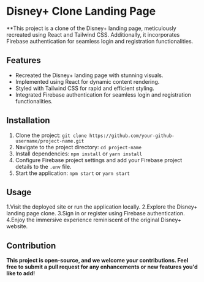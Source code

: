 # Disney+ Clone Landing Page
**This project is a clone of the Disney+ landing page, meticulously recreated using React and Tailwind CSS. Additionally, it incorporates Firebase authentication for seamless login and registration functionalities.

## Features
- Recreated the Disney+ landing page with stunning visuals.
- Implemented using React for dynamic content rendering.
- Styled with Tailwind CSS for rapid and efficient styling.
- Integrated Firebase authentication for seamless login and registration functionalities.

## Installation
1. Clone the project: `git clone https://github.com/your-github-username/project-name.git`
2. Navigate to the project directory: `cd project-name`
3. Install dependencies: `npm install` or `yarn install`
4. Configure Firebase project settings and add your Firebase project details to the `.env` file.
5. Start the application: `npm start` or `yarn start`

## Usage
1.Visit the deployed site or run the application locally.
2.Explore the Disney+ landing page clone.
3.Sign in or register using Firebase authentication.
4.Enjoy the immersive experience reminiscent of the original Disney+ website.


## Contribution
**This project is open-source, and we welcome your contributions. Feel free to submit a pull request for any enhancements or new features you'd like to add!**
